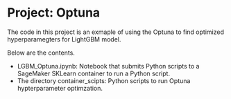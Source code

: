 # Project: Optuna

The code in this project is an exmaple of using the Optuna to find optimized hyperparamegters for LightGBM model. 

Below are the contents.

- LGBM_Optuna.ipynb: Notebook that submits Python scripts to a SageMaker SKLearn container to run a Python script.
- The directory container_scipts: Python scripts to run Optuna hypterparameter optimzation.
